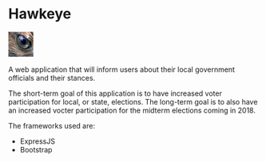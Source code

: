 # Hawkeye

<img src="https://raw.githubusercontent.com/SunilRao01/Hawkeye/master/logo.jpg" width="50" height="50"/>

A web application that will inform users about their local government officials and their stances.

The short-term goal of this application is to have increased voter participation for local, or state, elections. The long-term goal is to also have an increased vocter participation for the midterm elections coming in 2018.

The frameworks used are:
- ExpressJS
- Bootstrap
